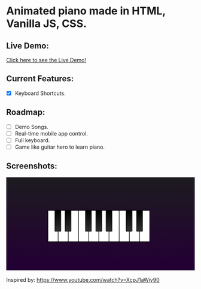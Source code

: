 # Animated piano made in HTML, Vanilla JS, CSS.

## Live Demo:
[Click here to see the Live Demo!](https://wiledusc.github.io/piano-player-js/index.html) 


## Current Features:
- [x] Keyboard Shortcuts.


## Roadmap:
- [ ] Demo Songs.
- [ ] Real-time mobile app control.
- [ ] Full keyboard.
- [ ] Game like guitar hero to learn piano.

## Screenshots:
![image](./screenshots/screen1.png)

Inspired by:
https://www.youtube.com/watch?v=XcpJ1aWiy90